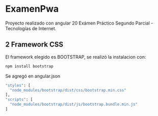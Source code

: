 # ExamenPwa

Proyecto realizado con angular 20
Exámen Práctico Segundo Parcial - Tecnologías de Internet.

## 2 Framework CSS

El framework elegido es BOOTSTRAP, se realizó la instalacion con:

```bash
npm install bootstrap
```

Se agregó en angular.json

```bash
"styles": [
  "node_modules/bootstrap/dist/css/bootstrap.min.css"
],
"scripts": [
  "node_modules/bootstrap/dist/js/bootstrap.bundle.min.js"
]
```
